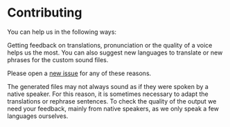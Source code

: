# Contributing

You can help us in the following ways:

Getting feedback on translations, pronunciation or the quality of a voice helps us the most. You can also suggest new languages to translate or new phrases for the custom sound files.

Please open a [new issue](https://github.com/Raxol/just-another-sound-pack-generator/issues/new) for any of these reasons.

The generated files may not always sound as if they were spoken by a native speaker. For this reason, it is sometimes necessary to adapt the translations or rephrase sentences. To check the quality of the output we need your feedback, mainly from native speakers, as we only speak a few languages ourselves.

